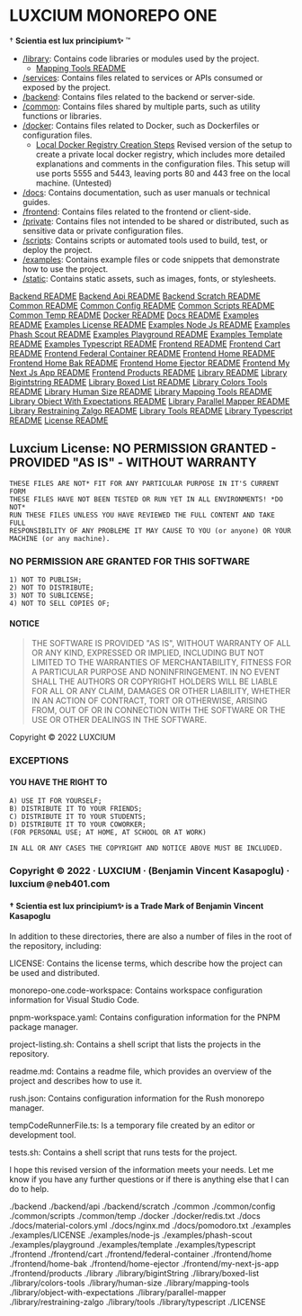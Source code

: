 # LUXCIUM MONOREPO ONE

† **Scientia est lux principium✨** ™

- [/library](library/README.md): Contains code libraries or modules used by the project.
  - [Mapping Tools README](library/mapping-tools/README.md)
- [/services](services/README.md): Contains files related to services or APIs consumed or exposed by the project.
- [/backend](backend/README.md): Contains files related to the backend or server-side.
- [/common](common/README.md): Contains files shared by multiple parts, such as utility functions or libraries.
- [/docker](docker/README.md): Contains files related to Docker, such as Dockerfiles or configuration files.
  - [Local Docker Registry Creation Steps](docker/PROCEDURE-REGISTRY.md)
    Revised version of the setup to create a private local docker registry,
    which includes more detailed explanations and comments in the
    configuration files. This setup will use ports 5555 and 5443,
    leaving ports 80 and 443 free on the local machine. (Untested)
- [/docs](docs/README.md): Contains documentation, such as user manuals or technical guides.
- [/frontend](frontend/README.md): Contains files related to the frontend or client-side.
- [/private](private/README.md): Contains files not intended to be shared or distributed, such as sensitive data or private configuration files.
- [/scripts](scripts/README.md): Contains scripts or automated tools used to build, test, or deploy the project.
- [/examples](examples/README.md): Contains example files or code snippets that demonstrate how to use the project.
- [/static](static/README.md): Contains static assets, such as images, fonts, or stylesheets.

[Backend README](./backend/README.md)
[Backend Api README](./backend/api/README.md)
[Backend Scratch README](./backend/scratch/README.md)
[Common README](./common/README.md)
[Common Config README](./common/config/README.md)
[Common Scripts README](./common/scripts/README.md)
[Common Temp README](./common/temp/README.md)
[Docker README](./docker/README.md)
[Docs README](./docs/README.md)
[Examples README](./examples/README.md)
[Examples License README](./examples/LICENSE/README.md)
[Examples Node Js README](./examples/node-js/README.md)
[Examples Phash Scout README](./examples/phash-scout/README.md)
[Examples Playground README](./examples/playground/README.md)
[Examples Template README](./examples/template/README.md)
[Examples Typescript README](./examples/typescript/README.md)
[Frontend README](./frontend/README.md)
[Frontend Cart README](./frontend/cart/README.md)
[Frontend Federal Container README](./frontend/federal-container/README.md)
[Frontend Home README](./frontend/home/README.md)
[Frontend Home Bak README](./frontend/home-bak/README.md)
[Frontend Home Ejector README](./frontend/home-ejector/README.md)
[Frontend My Next Js App README](./frontend/my-next-js-app/README.md)
[Frontend Products README](./frontend/products/README.md)
[Library README](./library/README.md)
[Library Bigintstring README](./library/bigintString/README.md)
[Library Boxed List README](./library/boxed-list/README.md)
[Library Colors Tools README](./library/colors-tools/README.md)
[Library Human Size README](./library/human-size/README.md)
[Library Mapping Tools README](./library/mapping-tools/README.md)
[Library Object With Expectations README](./library/object-with-expectations/README.md)
[Library Parallel Mapper README](./library/parallel-mapper/README.md)
[Library Restraining Zalgo README](./library/restraining-zalgo/README.md)
[Library Tools README](./library/tools/README.md)
[Library Typescript README](./library/typescript/README.md)
[License README](./LICENSE/README.md)

## Luxcium License: NO PERMISSION GRANTED - PROVIDED "AS IS" - WITHOUT WARRANTY

    THESE FILES ARE NOT* FIT FOR ANY PARTICULAR PURPOSE IN IT'S CURRENT FORM
    THESE FILES HAVE NOT BEEN TESTED OR RUN YET IN ALL ENVIRONMENTS! *DO NOT*
    RUN THESE FILES UNLESS YOU HAVE REVIEWED THE FULL CONTENT AND TAKE FULL
    RESPONSIBILITY OF ANY PROBLEME IT MAY CAUSE TO YOU (or anyone) OR YOUR
    MACHINE (or any machine).

### NO PERMISSION ARE GRANTED FOR THIS SOFTWARE

    1) NOT TO PUBLISH;
    2) NOT TO DISTRIBUTE;
    3) NOT TO SUBLICENSE;
    4) NOT TO SELL COPIES OF;

#### NOTICE

> THE SOFTWARE IS PROVIDED "AS IS", WITHOUT WARRANTY OF ALL OR ANY KIND,
> EXPRESSED OR IMPLIED, INCLUDING BUT NOT LIMITED TO THE WARRANTIES OF
> MERCHANTABILITY, FITNESS FOR A PARTICULAR PURPOSE AND NONINFRINGEMENT.
> IN NO EVENT SHALL THE AUTHORS OR COPYRIGHT HOLDERS WILL BE LIABLE FOR ALL
> OR ANY CLAIM, DAMAGES OR OTHER LIABILITY, WHETHER IN AN ACTION OF CONTRACT,
> TORT OR OTHERWISE, ARISING FROM, OUT OF OR IN CONNECTION WITH THE SOFTWARE
> OR THE USE OR OTHER DEALINGS IN THE SOFTWARE.

Copyright © 2022 LUXCIUM

### EXCEPTIONS

#### YOU HAVE THE RIGHT TO

    A) USE IT FOR YOURSELF;
    B) DISTRIBUTE IT TO YOUR FRIENDS;
    C) DISTRIBUTE IT TO YOUR STUDENTS;
    D) DISTRIBUTE IT TO YOUR COWORKER;
    (FOR PERSONAL USE; AT HOME, AT SCHOOL OR AT WORK)

    IN ALL OR ANY CASES THE COPYRIGHT AND NOTICE ABOVE MUST BE INCLUDED.

### Copyright © 2022 · LUXCIUM · (Benjamin Vincent Kasapoglu) · luxcium﹫neb401.com

#### † Scientia est lux principium✨ is a Trade Mark of Benjamin Vincent Kasapoglu

In addition to these directories, there are also a number of files in the root of the repository, including:

LICENSE: Contains the license terms, which describe how the project can be used and distributed.

monorepo-one.code-workspace: Contains workspace configuration information for Visual Studio Code.

pnpm-workspace.yaml: Contains configuration information for the PNPM package manager.

project-listing.sh: Contains a shell script that lists the projects in the repository.

readme.md: Contains a readme file, which provides an overview of the project and describes how to use it.

rush.json: Contains configuration information for the Rush monorepo manager.

tempCodeRunnerFile.ts: Is a temporary file created by an editor or development tool.

tests.sh: Contains a shell script that runs tests for the project.

I hope this revised version of the information meets your needs. Let me know if you have any further questions or if there is anything else that I can do to help.

./backend
./backend/api
./backend/scratch
./common
./common/config
./common/scripts
./common/temp
./docker
./docker/redis.txt
./docs
./docs/material-colors.yml
./docs/nginx.md
./docs/pomodoro.txt
./examples
./examples/LICENSE
./examples/node-js
./examples/phash-scout
./examples/playground
./examples/template
./examples/typescript
./frontend
./frontend/cart
./frontend/federal-container
./frontend/home
./frontend/home-bak
./frontend/home-ejector
./frontend/my-next-js-app
./frontend/products
./library
./library/bigintString
./library/boxed-list
./library/colors-tools
./library/human-size
./library/mapping-tools
./library/object-with-expectations
./library/parallel-mapper
./library/restraining-zalgo
./library/tools
./library/typescript
./LICENSE
